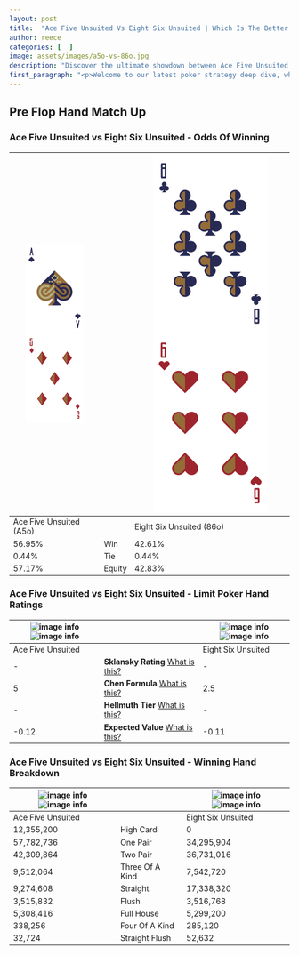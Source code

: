 ```yaml
---
layout: post
title:  "Ace Five Unsuited Vs Eight Six Unsuited | Which Is The Better Hand In Poker? A Complete Guide"
author: reece
categories: [  ]
image: assets/images/a5o-vs-86o.jpg
description: "Discover the ultimate showdown between Ace Five Unsuited and Eight Six Unsuited in poker! Uncover the odds, strategies, and scenarios where one hand triumphs over the other. Get ready to up your poker game with this thrilling analysis."
first_paragraph: "<p>Welcome to our latest poker strategy deep dive, where we're pitting two distinct hands against each other in a high-stakes showdown: Ace Five Unsuited vs Eight Six Unsuited.</p><p>In the dynamic world of poker, every decision counts, and knowing which hand holds the upper hand is key to your success at the table.</p><p>In this article, we'll dissect these two hands, explore the scenarios where one dominates the other, and equip you with the knowledge to make strategic choices that can tip the odds in your favor.</p><p>Get ready to unravel the intriguing dynamics of these poker hands and elevate your game to new heights.</p>"
---
```




[comment]: # (sp0)

## Pre Flop Hand Match Up

<div class="table hand-ratings" markdown="1"> 



### Ace Five Unsuited vs Eight Six Unsuited - Odds Of Winning


    
| ![image info](assets/images/hand1/A.png) ![image info](assets/images/hand1/5o.png) |  | ![image info](assets/images/hand2/8.png) ![image info](assets/images/hand2/6o.png) |
| -------- | -------- | -------- |
| Ace Five Unsuited (A5o) |  | Eight Six Unsuited (86o) |
| 56.95% | Win | 42.61% |
| 0.44% | Tie | 0.44% |
| 57.17% | Equity | 42.83% |




[comment]: # (sp1)



### Ace Five Unsuited vs Eight Six Unsuited - Limit Poker Hand Ratings


    
| ![image info](https://www.riverpairs.com/assets/images/hand1/A.png) ![image info](https://www.riverpairs.com/assets/images/hand1/5o.png) |  | ![image info](https://www.riverpairs.com/assets/images/hand2/8.png) ![image info](https://www.riverpairs.com/assets/images/hand2/6o.png) |
| -------- | -------- | -------- |
| Ace Five Unsuited |  | Eight Six Unsuited |
| - | **Sklansky Rating** [What is this?](/sklansky-rating-explained) | - |
| 5 | **Chen Formula** [What is this?](/chen-formula-explained) | 2.5 |
| - | **Hellmuth Tier** [What is this?](/Hellmuth-tier-explained) | - |
| -0.12 | **Expected Value** [What is this?](/expected-value-explained) | -0.11 |




[comment]: # (sp2)



### Ace Five Unsuited vs Eight Six Unsuited - Winning Hand Breakdown


    
| ![image info](https://www.riverpairs.com/assets/images/hand1/A.png) ![image info](https://www.riverpairs.com/assets/images/hand1/5o.png) |  | ![image info](https://www.riverpairs.com/assets/images/hand2/8.png) ![image info](https://www.riverpairs.com/assets/images/hand2/6o.png) |
| -------- | -------- | -------- |
| Ace Five Unsuited |  | Eight Six Unsuited |
| 12,355,200 | High Card | 0 |
| 57,782,736 | One Pair | 34,295,904 |
| 42,309,864 | Two Pair | 36,731,016 |
| 9,512,064 | Three Of A Kind | 7,542,720 |
| 9,274,608 | Straight | 17,338,320 |
| 3,515,832 | Flush | 3,516,768 |
| 5,308,416 | Full House | 5,299,200 |
| 338,256 | Four Of A Kind | 285,120 |
| 32,724 | Straight Flush | 52,632 |




[comment]: # (sp3)



</div>

[comment]: # (sp4)



[comment]: # (sp5)

